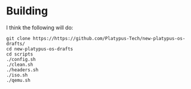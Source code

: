 # Building

I think the following will do:
```shell
git clone https://https://github.com/Platypus-Tech/new-platypus-os-drafts/
cd new-platypus-os-drafts
cd scripts
./config.sh
./clean.sh
./headers.sh
./iso.sh
./qemu.sh
```
